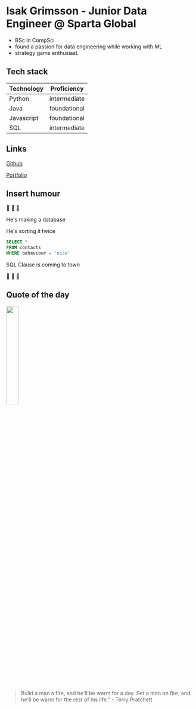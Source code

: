 # Isak Grimsson - Junior Data Engineer @ Sparta Global
- BSc in CompSci
- found a passion for data engineering while working with ML
- strategy game enthusiast. 

## Tech stack
| Technology | Proficiency|
| --- | --- |
| Python | intermediate |
| Java |  foundational |
| Javascript | foundational |
| SQL | intermediate |

## Links
[Github](https://github.com/IsakGrimsson)

[Portfolio](https://isakgrimsson.netlify.app/)

## Insert humour
🎄 🎄 🎄

He's making a database

He's sorting it twice
``` SQL
SELECT *
FROM contacts
WHERE behaviour = 'nice'
```
SQL Clause is coming to town

🎄 🎄 🎄

## Quote of the day
<img src="https://static01.nyt.com/images/2014/08/17/books/review/0817-bks-BTB/0817-bks-BTB-superJumbo.jpg" width=26% height=26%>

> Build a man a fire, and he'll be warm for a day. Set a man on fire, and he'll be warm for the rest of his life." - Terry Pratchett